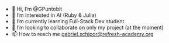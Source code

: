 - 👋 Hi, I’m @GPuntobit
- 👀 I’m interested in AI (Ruby & Julia)
- 🌱 I’m currently learning Full-Stack Dev student
- 💞️ I’m looking to collaborate on only my project (at the moment)
- 📫 How to reach me gabriel.schipor@refresh-academy.org

<!---
GPuntobit/GPuntobit is a ✨ special ✨ repository because its `README.md` (this file) appears on your GitHub profile.
You can click the Preview link to take a look at your changes.
--->
